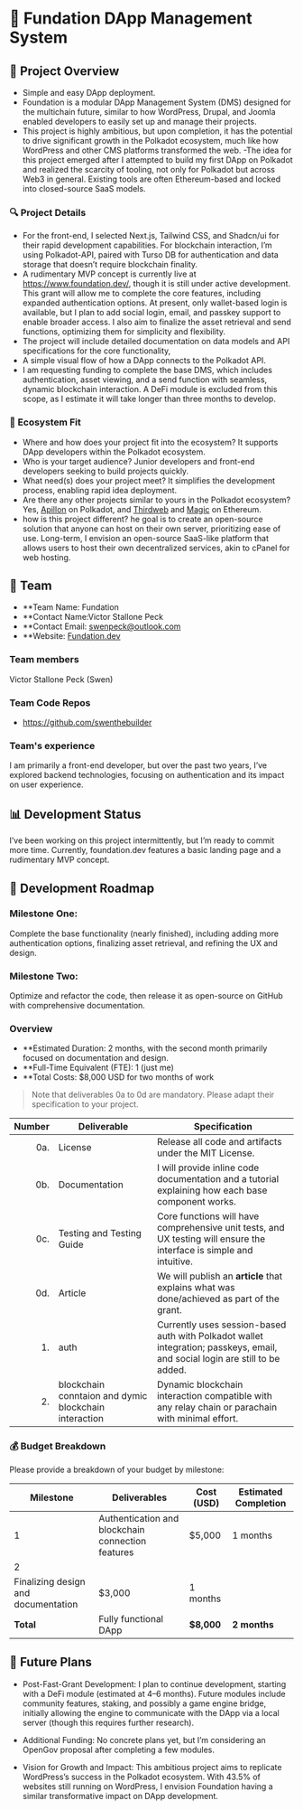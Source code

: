# 📝 Fundation DApp Management System

## 🌟 Project Overview

- Simple and easy DApp deployment.
- Foundation is a modular DApp Management System (DMS) designed for the multichain future, similar to how WordPress, Drupal, and Joomla enabled developers to easily set up and manage their projects.
- This project is highly ambitious, but upon completion, it has the potential to drive significant growth in the Polkadot ecosystem, much like how WordPress and other CMS platforms transformed the web.
-The idea for this project emerged after I attempted to build my first DApp on Polkadot and realized the scarcity of tooling, not only for Polkadot but across Web3 in general. Existing tools are often Ethereum-based and locked into closed-source SaaS models.



### 🔍 Project Details
- For the front-end, I selected Next.js, Tailwind CSS, and Shadcn/ui for their rapid development capabilities. For blockchain interaction, I’m using Polkadot-API, paired with Turso DB for authentication and data storage that doesn’t require blockchain finality. 
- A rudimentary MVP concept is currently live at https://www.foundation.dev/, though it is still under active development. This grant will allow me to complete the core features, including expanded authentication options. At present, only wallet-based login is available, but I plan to add social login, email, and passkey support to enable broader access. I also aim to finalize the asset retrieval and send functions, optimizing them for simplicity and flexibility.
- The project will include detailed documentation on data models and API specifications for the core functionality,
- A simple visual flow of how a DApp connects to the Polkadot API.
- I am requesting funding to complete the base DMS, which includes authentication, asset viewing, and a send function with seamless, dynamic blockchain interaction. A DeFi module is excluded from this scope, as I estimate it will take longer than three months to develop.


### 🧩 Ecosystem Fit

- Where and how does your project fit into the ecosystem?
It supports DApp developers within the Polkadot ecosystem.
- Who is your target audience?
Junior developers and front-end developers seeking to build projects quickly.
- What need(s) does your project meet?
It simplifies the development process, enabling rapid idea deployment.
- Are there any other projects similar to yours in the Polkadot ecosystem? 
Yes, [Apillon](https://apillon.io/) on Polkadot, and [Thirdweb](https://thirdweb.com/) and [Magic](https://magic.link/) on Ethereum.
-  how is this project different? 
he goal is to create an open-source solution that anyone can host on their own server, prioritizing ease of use. Long-term, I envision an open-source SaaS-like platform that allows users to host their own decentralized services, akin to cPanel for web hosting.


## 👥 Team

- **Team Name: Fundation 
- **Contact Name:Victor Stallone Peck 
- **Contact Email: swenpeck@outlook.com
- **Website: [Fundation.dev](https://www.fundation.dev/)

### Team members
Victor Stallone Peck (Swen)

### Team Code Repos
- https://github.com/swenthebuilder

### Team's experience

I am primarily a front-end developer, but over the past two years, I’ve explored backend technologies, focusing on authentication and its impact on user experience.


## 📊 Development Status
I’ve been working on this project intermittently, but I’m ready to commit more time. Currently, foundation.dev features a basic landing page and a rudimentary MVP concept.
 

## 📅 Development Roadmap

### Milestone One:
Complete the base functionality (nearly finished), including adding more authentication options, finalizing asset retrieval, and refining the UX and design.


### Milestone Two:
Optimize and refactor the code, then release it as open-source on GitHub with comprehensive documentation.


### Overview

- **Estimated Duration: 2 months, with the second month primarily focused on documentation and design.
- **Full-Time Equivalent (FTE): 1 (just me)
- **Total Costs: $8,000 USD for two months of work

> Note that deliverables 0a to 0d are mandatory. Please adapt their specification to your project.

| Number | Deliverable | Specification |
| -----: | ----------- | ------------- |
| 0a. | License | Release all code and artifacts under the MIT License. |
| 0b. | Documentation | I will provide inline code documentation and a tutorial explaining how each base component works. |
| 0c. | Testing and Testing Guide | Core functions will have comprehensive unit tests, and UX testing will ensure the interface is simple and intuitive. |
| 0d. | Article | We will publish an **article** that explains what was done/achieved as part of the grant. |
| 1. | auth | Currently uses session-based auth with Polkadot wallet integration; passkeys, email, and social login are still to be added. |
| 2. | blockchain conntaion and dymic blockchain interaction | Dynamic blockchain interaction compatible with any relay chain or parachain with minimal effort. |

### 💰 Budget Breakdown

Please provide a breakdown of your budget by milestone:

| Milestone | Deliverables | Cost (USD) | Estimated Completion |
| --- | --- | --- | --- |
| 1 | Authentication and blockchain connection features | $5,000 | 1 months |
| 2 |
Finalizing design and documentation| $3,000 | 1 months |
| **Total** |Fully functional DApp | **$8,000** | **2 months** |

## 🔮 Future Plans

- Post-Fast-Grant Development:
I plan to continue development, starting with a DeFi module (estimated at 4–6 months). Future modules include community features, staking, and possibly a game engine bridge, initially allowing the engine to communicate with the DApp via a local server (though this requires further research).


- Additional Funding:
No concrete plans yet, but I’m considering an OpenGov proposal after completing a few modules.
- Vision for Growth and Impact:
This ambitious project aims to replicate WordPress’s success in the Polkadot ecosystem. With 43.5% of websites still running on WordPress, I envision Foundation having a similar transformative impact on DApp development.

